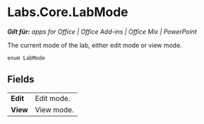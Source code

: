 
# Labs.Core.LabMode

 _**Gilt für:** apps for Office | Office Add-ins | Office Mix | PowerPoint_

The current mode of the lab, either edit mode or view mode.

```
enum LabMode
```


## Fields


|||
|:-----|:-----|
|**Edit**|Edit mode.|
|**View**|View mode.|
